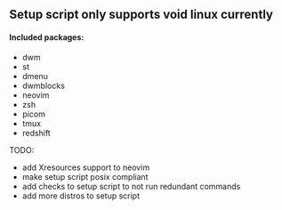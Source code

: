 ## Setup script only supports void linux currently

#### Included packages:
- dwm
- st
- dmenu
- dwmblocks
- neovim
- zsh
- picom
- tmux
- redshift

TODO: 
- add Xresources support to neovim
- make setup script posix compliant
- add checks to setup script to not run redundant commands
- add more distros to setup script
